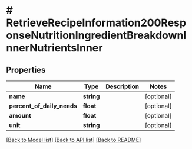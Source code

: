 # # RetrieveRecipeInformation200ResponseNutritionIngredientBreakdownInnerNutrientsInner

## Properties

Name | Type | Description | Notes
------------ | ------------- | ------------- | -------------
**name** | **string** |  | [optional]
**percent_of_daily_needs** | **float** |  | [optional]
**amount** | **float** |  | [optional]
**unit** | **string** |  | [optional]

[[Back to Model list]](../../README.md#models) [[Back to API list]](../../README.md#endpoints) [[Back to README]](../../README.md)

